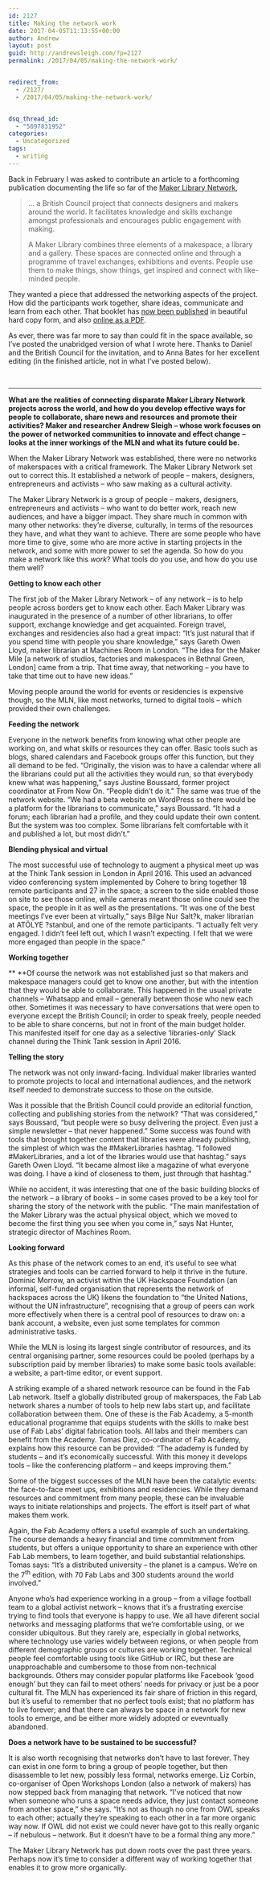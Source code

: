 ```yaml
---
id: 2127
title: Making the network work
date: 2017-04-05T11:13:55+00:00
author: Andrew
layout: post
guid: http://andrewsleigh.com/?p=2127
permalink: /2017/04/05/making-the-network-work/


redirect_from:
  - /2127/
  - /2017/04/05/making-the-network-work/


dsq_thread_id:
  - "5697831952"
categories:
  - Uncategorized
tags:
  - writing
---
```

Back in February I was asked to contribute an article to a forthcoming publication documenting the life so far of the [Maker Library Network](http://design.britishcouncil.org/projects/makerlibraries/),

> &#8230; a British Council project that connects designers and makers around the world. It facilitates knowledge and skills exchange amongst professionals and encourages public engagement with making.
> 
> A Maker Library combines three elements of a makespace, a library and a gallery. These spaces are connected online and through a programme of travel exchanges, exhibitions and events. People use them to make things, show things, get inspired and connect with like-minded people.

They wanted a piece that addressed the networking aspects of the project. How did the participants work together, share ideas, communicate and learn from each other. That booklet has [now been published](http://design.britishcouncil.org/blog/2017/mar/07/maker-library-network-publication-launched/) in beautiful hard copy form, and also [online as a PDF](https://issuu.com/adfbritishcouncil/docs/mln_perspectives_on_making_issuu).

As ever, there was far more to say than could fit in the space available, so I&#8217;ve posted the unabridged version of what I wrote here. Thanks to Daniel and the British Council for the invitation, and to Anna Bates for her excellent editing (in the finished article, not in what I&#8217;ve posted below).

&nbsp;

* * *

**What are the realities of connecting disparate Maker Library Network projects across the world, and how do you develop effective ways for people to collaborate, share news and resources and promote their activities? Maker and researcher Andrew Sleigh** **– ****whose work focuses on** **the**** power of networked communities to innovate and effect change** **– looks at the inner workings of the MLN and what its future could be.** 

When the Maker Library Network was established, there were no networks of makerspaces with a critical framework. The Maker Library Network set out to correct this. It established a network of people – makers, designers, entrepreneurs and activists – who saw making as a cultural activity.

The Maker Library Network is a group of people – makers, designers, entrepreneurs and activists – who want to do better work, reach new audiences, and have a bigger impact. They share much in common with many other networks: they’re diverse, culturally, in terms of the resources they have, and what they want to achieve. There are some people who have more time to give, some who are more active in starting projects in the network, and some with more power to set the agenda. So how do you make a network like this _work_? What tools do you use, and how do you use them well?

**Getting to know each other**

The first job of the Maker Library Network – of any network – is to help people across borders get to know each other. Each Maker Library was inaugurated in the presence of a number of other librarians, to offer support, exchange knowledge and get acquainted. Foreign travel, exchanges and residencies also had a great impact: “It’s just natural that if you spend time with people you share knowledge,” says Gareth Owen Lloyd, maker librarian at Machines Room in London. “The idea for the Maker Mile [a network of studios, factories and makespaces in Bethnal Green, London] came from a trip. That time away, that networking – you have to take that time out to have new ideas.”

Moving people around the world for events or residencies is expensive though, so the MLN, like most networks, turned to digital tools – which provided their own challenges.

**Feeding the network**

Everyone in the network benefits from knowing what other people are working on, and what skills or resources they can offer. Basic tools such as blogs, shared calendars and Facebook groups offer this function, but they all demand to be fed. “Originally, the vision was to have a calendar where all the librarians could put all the activities they would run, so that everybody knew what was happening,” says Justine Boussard, former project coordinator at From Now On. “People didn’t do it.” The same was true of the network website. “We had a beta website on WordPress so there would be a platform for the librarians to communicate,” says Boussard. “It had a forum; each librarian had a profile, and they could update their own content. But the system was too complex. Some librarians felt comfortable with it and published a lot, but most didn’t.”

**Blending physical and virtual**

The most successful use of technology to augment a physical meet up was at the Think Tank session in London in April 2016. This used an advanced video conferencing system implemented by Cohere to bring together 18 remote participants and 27 in the space; a screen to the side enabled those on site to see those online, while cameras meant those online could see the space, the people in it as well as the presentations. “It was one of the best meetings I’ve ever been at virtually,” says Bilge Nur Salt?k, maker librarian at ATÖLYE ?stanbul, and one of the remote participants. “I actually felt very engaged. I didn’t feel left out, which I wasn’t expecting. I felt that we were more engaged than people in the space.”

**Working together**

** **Of course the network was not established just so that makers and makespace managers could get to know one another, but with the intention that they would be able to collaborate. This happened in the usual private channels – Whatsapp and email – generally between those who new each other. Sometimes it was necessary to have conversations that were open to everyone except the British Council; in order to speak freely, people needed to be able to share concerns, but not in front of the main budget holder. This manifested itself for one day as a selective ‘libraries-only’ Slack channel during the Think Tank session in April 2016.

**Telling the story**

The network was not only inward-facing. Individual maker libraries wanted to promote projects to local and international audiences, and the network itself needed to demonstrate success to those on the outside.

Was it possible that the British Council could provide an editorial function, collecting and publishing stories from the network? “That was considered,” says Boussard, “but people were so busy delivering the project. Even just a simple newsletter – that never happened.” Some success was found with tools that brought together content that libraries were already publishing, the simplest of which was the #MakerLibraries hashtag. “I followed #MakerLibraries, and a lot of the libraries would use that hashtag.” says Gareth Owen Lloyd. “It became almost like a magazine of what everyone was doing. I have a kind of closeness to them, just through that hashtag.”

While no accident, it was interesting that one of the basic building blocks of the network – a library of books – in some cases proved to be a key tool for sharing the story of the network with the public. “The main manifestation of the Maker Library was the actual physical object, which we moved to become the first thing you see when you come in,” says Nat Hunter, strategic director of Machines Room.

**Looking forward**

As this phase of the network comes to an end, it’s useful to see what strategies and tools can be carried forward to help it thrive in the future. Dominic Morrow, an activist within the UK Hackspace Foundation (an informal, self-funded organisation that represents the network of hackspaces across the UK) likens the foundation to “the United Nations, without the UN infrastructure”, recognising that a group of peers can work more effectively when there is a central pool of resources to draw on: a bank account, a website, even just some templates for common administrative tasks.

While the MLN is losing its largest single contributor of resources, and its central organising partner, some resources could be pooled (perhaps by a subscription paid by member libraries) to make some basic tools available: a website, a part-time editor, or event support.

A striking example of a shared network resource can be found in the Fab Lab network. Itself a globally distributed group of makerspaces, the Fab Lab network shares a number of tools to help new labs start up, and facilitate collaboration between them. One of these is the Fab Academy, a 5-month educational programme that equips students with the skills to make best use of Fab Labs’ digital fabrication tools. All labs and their members can benefit from the Academy. Tomas Diez, co-ordinator of Fab Academy, explains how this resource can be provided: “The adademy is funded by students – and it’s economically successful. With this money it develops tools – like the conferencing platform – and keeps improving them.”

Some of the biggest successes of the MLN have been the catalytic events: the face-to-face meet ups, exhibitions and residencies. While they demand resources and commitment from many people, these can be invaluable ways to initiate relationships and projects. The effort is itself part of what makes them work.

Again, the Fab Academy offers a useful example of such an undertaking. The course demands a heavy financial and time commitmment from students, but offers a unique opportunity to share an experience with other Fab Lab members, to learn together, and build substantial relationships. Tomas says: “It&#8217;s a distributed university – the planet is a campus. We’re on the 7<sup>th</sup> edition, with 70 Fab Labs and 300 students around the world involved.”

Anyone who’s had experience working in a group – from a village football team to a global activist network – knows that it’s a frustrating exercise trying to find tools that everyone is happy to use. We all have diferent social networks and messaging platforms that we’re comfortable using, or we consider ubiquitous. But they rarely are, especially in global networks, where technology use varies widely between regions, or when people from different demographic groups or cultures are working together. Technical people feel comfortable using tools like GitHub or IRC, but these are unapproachable and cumbersome to those from non-technical backgrounds. Others may consider popular platforms like Facebook ‘good enough’ but they can fail to meet others’ needs for privacy or just be a poor cultural fit. The MLN has experienced its fair share of friction in this regard, but it’s useful to remember that no perfect tools exist; that no platform has to live forever; and that there can always be space in a network for new tools to emerge, and be either more widely adopted or evevntually abandoned.

**Does a network have to be sustained to be successful?**

It is also worth recognising that networks don’t have to last forever. They can exist in one form to bring a group of people together, but then disassemble to let new, possibly less formal, networks emerge. Liz Corbin, co-organiser of Open Workshops London (also a network of makers) has now stepped back from managing that network. “I’ve noticed that now when someone who runs a space needs advice, they just contact someone from another space,” she says. “It’s not as though no one from OWL speaks to each other; actually they’re speaking to each other in a far more organic way now. If OWL did not exist we could never have got to this really organic – if nebulous – network. But it doesn’t have to be a formal thing any more.”

The Maker Library Network has put down roots over the past three years. Perhaps now it’s time to consider a different way of working together that enables it to grow more organically.